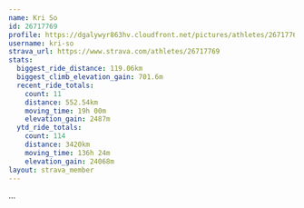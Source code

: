 ```yaml
---
name: Kri So
id: 26717769
profile: https://dgalywyr863hv.cloudfront.net/pictures/athletes/26717769/7761026/13/large.jpg
username: kri-so
strava_url: https://www.strava.com/athletes/26717769
stats:
  biggest_ride_distance: 119.06km
  biggest_climb_elevation_gain: 701.6m
  recent_ride_totals:
    count: 11
    distance: 552.54km
    moving_time: 19h 00m
    elevation_gain: 2487m
  ytd_ride_totals:
    count: 114
    distance: 3420km
    moving_time: 136h 24m
    elevation_gain: 24068m
layout: strava_member
--- 
```

...
